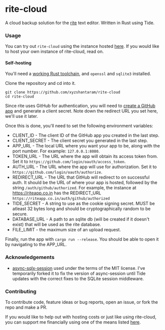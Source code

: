 # rite-cloud

A cloud backup solution for the [rite](https://github.com/xyzshantaram/rite)
text editor. Written in Rust using Tide.

### Usage

You can try out `rite-cloud` using the instance hosted
[here](https://riteapp.co.in). If you would like to host your own instance of
rite-cloud, read on.

#### Self-hosting

You'll need a [working Rust toolchain](https://rustup.rs/), and `openssl` and
`sqlite3` installed.

Clone the repository and cd into it.

```
git clone https://github.com/xyzshantaram/rite-cloud
cd rite-cloud
```

Since rite uses GitHub for authentication, you will need to
[create a GitHub app](https://docs.github.com/en/developers/apps/building-github-apps/creating-a-github-app)
and generate a client secret. Note down the redirect URL you set here, we'll use
it later.

Once this is done, you'll need to set the following environment variables:

- CLIENT_ID - The client ID of the GitHub app you created in the last step.
- CLIENT_SECRET - The client secret you generated in the last step.
- APP_URL - The local URL where you want your app to be, along with the port
  number. For example: `127.0.0.1:8080`.
- TOKEN_URL - The URL where the app will obtain its access token from. Set it to
  `https://github.com/login/oauth/access_token`.
- AUTH_URL - The URL where the app will use for authorization. Set it to
  `https://github.com/login/oauth/authorize`.
- REDIRECT_URL - The URL that GitHub will redirect to on successful auth. It
  should be the URL of where your app is hosted, followed by the string
  `/auth/github/authorized`. For example, the instance at https://riteapp.co.in
  has the REDIRECT_URL `https://riteapp.co.in/auth/github/authorized`
- TIDE_SECRET - A string to use as the cookie signing secret. MUST be atleast 32
  bytes long and should be cryptographically random to be secure.
- DATABASE_URL - A path to an sqlite db (will be created if it doesn't exist)
  that will be used as the rite database.
- FILE_LIMIT - the maximum size of an upload request.

Finally, run the app with `cargo run --release`. You should be able to open it
by navigating to the APP_URL.

### Acknowledgements

- [async-sqlx-session](async-sqlx-session) used under the terms of the MIT
  license. I've temporarily forked it to fix the version of async-session until
  Tide updates with the correct fixes to the SQLite session middleware.

### Contributing

To contribute code, feature ideas or bug reports, open an issue, or fork the
repo and make a PR.

If you would like to help out with hosting costs or just like using rite-cloud,
you can support me financially using one of the means listed
[here](https://shantaram.xyz/contact/donate.html).
